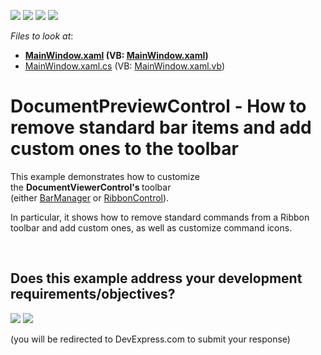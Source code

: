 <!-- default badges list -->
![](https://img.shields.io/endpoint?url=https://codecentral.devexpress.com/api/v1/VersionRange/128598084/15.1.4%2B)
[![](https://img.shields.io/badge/Open_in_DevExpress_Support_Center-FF7200?style=flat-square&logo=DevExpress&logoColor=white)](https://supportcenter.devexpress.com/ticket/details/T263038)
[![](https://img.shields.io/badge/📖_How_to_use_DevExpress_Examples-e9f6fc?style=flat-square)](https://docs.devexpress.com/GeneralInformation/403183)
[![](https://img.shields.io/badge/💬_Leave_Feedback-feecdd?style=flat-square)](#does-this-example-address-your-development-requirementsobjectives)
<!-- default badges end -->
<!-- default file list -->
*Files to look at*:

* **[MainWindow.xaml](./CS/CustomizePreviewToolbar/MainWindow.xaml) (VB: [MainWindow.xaml](./VB/CustomizePreviewToolbar/MainWindow.xaml))**
* [MainWindow.xaml.cs](./CS/CustomizePreviewToolbar/MainWindow.xaml.cs) (VB: [MainWindow.xaml.vb](./VB/CustomizePreviewToolbar/MainWindow.xaml.vb))
<!-- default file list end -->
# DocumentPreviewControl - How to remove standard bar items and add custom ones to the toolbar


<p>This example demonstrates how to customize the <strong>DocumentViewerControl's </strong>toolbar (either <a href="https://documentation.devexpress.com/#WPF/CustomDocument6554">BarManager</a> or <a href="https://documentation.devexpress.com/#WPF/CustomDocument7954">RibbonControl</a>).</p>
<p>In particular, it shows how to remove standard commands from a Ribbon toolbar and add custom ones, as well as customize command icons.</p>

<br/>


<!-- feedback -->
## Does this example address your development requirements/objectives?

[<img src="https://www.devexpress.com/support/examples/i/yes-button.svg"/>](https://www.devexpress.com/support/examples/survey.xml?utm_source=github&utm_campaign=reporting-wpf-documentpreviewcontrol-customize-toolbar&~~~was_helpful=yes) [<img src="https://www.devexpress.com/support/examples/i/no-button.svg"/>](https://www.devexpress.com/support/examples/survey.xml?utm_source=github&utm_campaign=reporting-wpf-documentpreviewcontrol-customize-toolbar&~~~was_helpful=no)

(you will be redirected to DevExpress.com to submit your response)
<!-- feedback end -->
